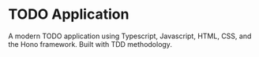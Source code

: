 # TODO Application

A modern TODO application using Typescript, Javascript, HTML, CSS, and the Hono framework. Built with TDD methodology.
